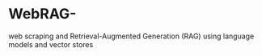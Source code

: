 # WebRAG-
web scraping and Retrieval-Augmented Generation (RAG) using language models and vector stores
